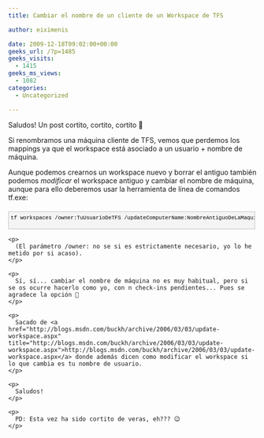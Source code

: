 ```yaml
---
title: Cambiar el nombre de un cliente de un Workspace de TFS

author: eiximenis

date: 2009-12-18T09:02:00+00:00
geeks_url: /?p=1485
geeks_visits:
  - 1415
geeks_ms_views:
  - 1082
categories:
  - Uncategorized

---
```

Saludos! Un post cortito, cortito, cortito 🙂

Si renombramos una máquina cliente de TFS, vemos que perdemos los mappings ya que el workspace está asociado a un usuario + nombre de máquina.

<!--more-->

Aunque podemos crearnos un workspace nuevo y borrar el antiguo también podemos _modificar_ el workspace antiguo y cambiar el nombre de máquina, aunque para ello deberemos usar la herramienta de línea de comandos tf.exe:

<div id="codeSnippetWrapper" style="text-align: left; line-height: 12pt; background-color: #f4f4f4; margin: 20px 0px 10px; width: 97.5%; font-family: 'Courier New', courier, monospace; direction: ltr; max-height: 200px; font-size: 8pt; overflow: auto; cursor: text; border: silver 1px solid; padding: 4px;">
  <pre id="codeSnippet" style="text-align: left; line-height: 12pt; background-color: #f4f4f4; margin: 0em; width: 100%; font-family: 'Courier New', courier, monospace; direction: ltr; color: black; font-size: 8pt; overflow: visible; border-style: none; padding: 0px;">tf workspaces /owner:TuUsuarioDeTFS /updateComputerName:NombreAntiguoDeLaMaquina /s:URLDelTFS</pre>
  
  <p>
    </div> 
    
    <p>
      (El parámetro /owner: no se si es estrictamente necesario, yo lo he metido por si acaso).
    </p>
    
    <p>
      Sí, sí... cambiar el nombre de máquina no es muy habitual, pero si se os ocurre hacerlo como yo, con n check-ins pendientes... Pues se agradece la opción 🙂
    </p>
    
    <p>
      Sacado de <a href="http://blogs.msdn.com/buckh/archive/2006/03/03/update-workspace.aspx" title="http://blogs.msdn.com/buckh/archive/2006/03/03/update-workspace.aspx">http://blogs.msdn.com/buckh/archive/2006/03/03/update-workspace.aspx</a> donde además dicen como modificar el workspace si lo que cambia es tu nombre de usuario.
    </p>
    
    <p>
      Saludos!
    </p>
    
    <p>
      PD: Esta vez ha sido cortito de veras, eh??? 😉
    </p>